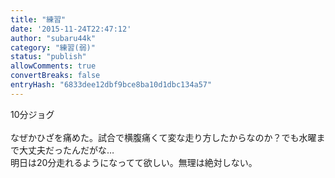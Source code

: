 ```yaml
---
title: "練習"
date: '2015-11-24T22:47:12'
author: "subaru44k"
category: "練習(弱)"
status: "publish"
allowComments: true
convertBreaks: false
entryHash: "6833dee12dbf9bce8ba10d1dbc134a57"
---
```

10分ジョグ<br>
<br>
なぜかひざを痛めた。試合で横腹痛くて変な走り方したからなのか？でも水曜まで大丈夫だったんだがな…<br>
明日は20分走れるようになってて欲しい。無理は絶対しない。
